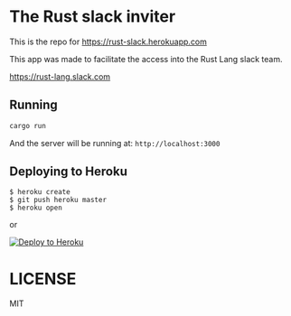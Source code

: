 # The Rust slack inviter

This is the repo for https://rust-slack.herokuapp.com

This app was made to facilitate the access into the Rust Lang slack team.

https://rust-lang.slack.com

## Running
```bash
cargo run
```
And the server will be running at: `http://localhost:3000`

## Deploying to Heroku

```
$ heroku create
$ git push heroku master
$ heroku open
```
or

[![Deploy to Heroku](https://www.herokucdn.com/deploy/button.png)](https://heroku.com/deploy)

# LICENSE
MIT
